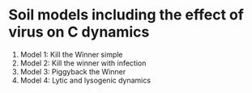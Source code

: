 # Soil models including the effect of virus on C dynamics

1. Model 1: Kill the Winner simple
2. Model 2: Kill the winner with infection
3. Model 3: Piggyback the Winner
4. Model 4: Lytic and lysogenic dynamics
